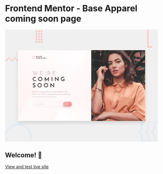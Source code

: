 # Frontend Mentor - Base Apparel coming soon page

![Design preview for the Base Apparel coming soon page coding challenge](./design/desktop-preview.jpg)

## Welcome! 👋

[View and test live site](https://kriledins.github.io/base-apparel-coming-soon-page/)
